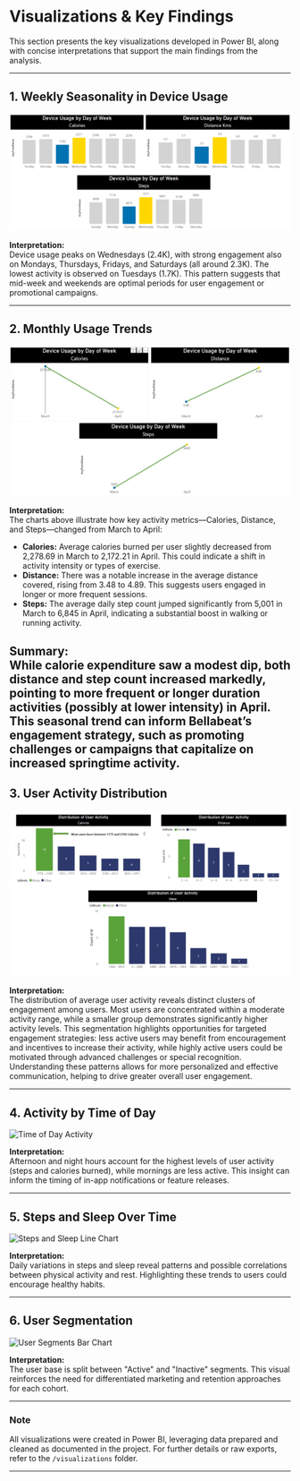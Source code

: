# Visualizations & Key Findings

This section presents the key visualizations developed in Power BI, along with concise interpretations that support the main findings from the analysis.

---

## 1. Weekly Seasonality in Device Usage

![Device Usage by Day of Week](img/weekday_seasonality.PNG)

**Interpretation:**  
Device usage peaks on Wednesdays (2.4K), with strong engagement also on Mondays, Thursdays, Fridays, and Saturdays (all around 2.3K). The lowest activity is observed on Tuesdays (1.7K). This pattern suggests that mid-week and weekends are optimal periods for user engagement or promotional campaigns.

---

## 2. Monthly Usage Trends

![Device Usage by Month](img/seasonality_monthly.jpg)

**Interpretation:**  
The charts above illustrate how key activity metrics—Calories, Distance, and Steps—changed from March to April:

- **Calories:** Average calories burned per user slightly decreased from 2,278.69 in March to 2,172.21 in April. This could indicate a shift in activity intensity or types of exercise.
- **Distance:** There was a notable increase in the average distance covered, rising from 3.48 to 4.89. This suggests users engaged in longer or more frequent sessions.
- **Steps:** The average daily step count jumped significantly from 5,001 in March to 6,845 in April, indicating a substantial boost in walking or running activity.

**Summary:**  
While calorie expenditure saw a modest dip, both distance and step count increased markedly, pointing to more frequent or longer duration activities (possibly at lower intensity) in April. This seasonal trend can inform Bellabeat’s engagement strategy, such as promoting challenges or campaigns that capitalize on increased springtime activity.
---

## 3. User Activity Distribution

![User Activity Usage Histogram](img/usage_histogram.png.jpg)

**Interpretation:**  
The distribution of average user activity reveals distinct clusters of engagement among users. Most users are concentrated within a moderate activity range, while a smaller group demonstrates significantly higher activity levels. This segmentation highlights opportunities for targeted engagement strategies: less active users may benefit from encouragement and incentives to increase their activity, while highly active users could be motivated through advanced challenges or special recognition. Understanding these patterns allows for more personalized and effective communication, helping to drive greater overall user engagement.

---

## 4. Activity by Time of Day

![Time of Day Activity](visualizations/time_of_day_activity.png)

**Interpretation:**  
Afternoon and night hours account for the highest levels of user activity (steps and calories burned), while mornings are less active. This insight can inform the timing of in-app notifications or feature releases.

---

## 5. Steps and Sleep Over Time

![Steps and Sleep Line Chart](visualizations/steps_sleep_line.png)

**Interpretation:**  
Daily variations in steps and sleep reveal patterns and possible correlations between physical activity and rest. Highlighting these trends to users could encourage healthy habits.

---

## 6. User Segmentation

![User Segments Bar Chart](visualizations/user_segments_bar.png)

**Interpretation:**  
The user base is split between "Active" and "Inactive" segments. This visual reinforces the need for differentiated marketing and retention approaches for each cohort.

---

### Note

All visualizations were created in Power BI, leveraging data prepared and cleaned as documented in the project. For further details or raw exports, refer to the `/visualizations` folder.

---
